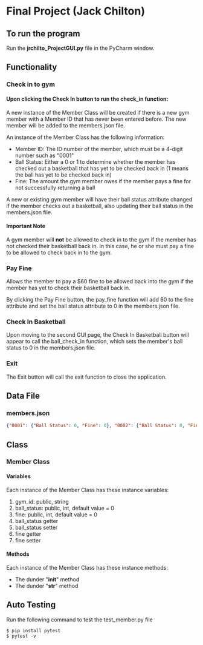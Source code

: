 # Final Project (Jack Chilton)

## To run the program

Run the **jrchilto_ProjectGUI.py** file in the PyCharm window.

## Functionality

### Check in to gym

#### Upon clicking the Check In button to run the check_in function:

A new instance of the Member Class will be created if there is a new gym member with a Member ID that has never been
entered before. The new member will be added to the members.json file.

An instance of the Member Class has the following information:

* Member ID: The ID number of the member, which must be a 4-digit number such as "0001"
* Ball Status: Either a 0 or 1 to determine whether the member has checked out a basketball that has yet to be checked
back in (1 means the ball has yet to be checked back in)
* Fine: The amount the gym member owes if the member pays a fine for not successfully returning a ball

A new or existing gym member will have their ball status attribute changed if the member checks out a basketball, also 
updating their ball status in the members.json file.

#### Important Note

A gym member will **not** be allowed to check in to the gym if the member has not checked their basketball back in. In 
this case, he or she must pay a fine to be allowed to check back in to the gym.

### Pay Fine

Allows the member to pay a $60 fine to be allowed back into the gym if the member has yet to check their basketball back
in.

By clicking the Pay Fine button, the pay_fine function will add 60 to the fine attribute and set the ball status
attribute to 0 in the members.json file.

### Check In Basketball

Upon moving to the second GUI page, the Check In Basketball button will appear to call the ball_check_in function, which
sets the member's ball status to 0 in the members.json file.

### Exit

The Exit button will call the exit function to close the application.

## Data File

### members.json

```json
{"0001": {"Ball Status": 0, "Fine": 0}, "0002": {"Ball Status": 0, "Fine": 60}, "0003": {"Ball Status": 1, "Fine": 0}}
```

## Class

### Member Class

#### Variables

Each instance of the Member Class has these instance variables:
1. gym_id: public, string
2. ball_status: public, int, default value = 0
3. fine: public, int, default value = 0
4. ball_status getter
5. ball_status setter
6. fine getter
7. fine setter

#### Methods

Each instance of the Member Class has these instance methods:
* The dunder "**init**" method
* The dunder "**str**" method


## Auto Testing

Run the following command to test the test_member.py file

```shell
$ pip install pytest
$ pytest -v
```
